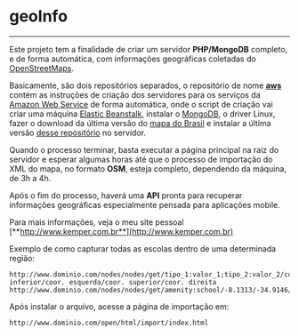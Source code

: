 # geoInfo
---------

Este projeto tem a finalidade de criar um servidor **PHP/MongoDB** completo, e de forma
automática, com informações geográficas coletadas do
[OpenStreetMaps](http://www.openstreetmap.org/).

Basicamente, são dois repositórios separados, o repositório de nome
[**aws**](https://github.com/helmutkemper/aws) contém as instruções de criação dos
servidores para os serviços da [Amazon Web Service](aws.amazon.com) de forma
automática, onde o script de criação vai criar uma máquina
[Elastic Beanstalk](http://docs.aws.amazon.com/elasticbeanstalk/latest/dg/Welcome.html),
instalar o [MongoDB](https://www.mongodb.org/), o driver Linux, fazer o download da
última versão do [mapa do Brasil](http://download.geofabrik.de/south-america/brazil.html)
e instalar a última versão [desse repositório](https://github.com/helmutkemper/geoInfo)
no servidor.

Quando o processo terminar, basta executar a página principal na raiz do servidor e
esperar algumas horas até que o processo de importação do XML do mapa, no formato
**OSM**, esteja completo, dependendo da máquina, de 3h a 4h.

Após o fim do processo, haverá uma **API** pronta para recuperar informações geográficas
especialmente pensada para aplicações mobile.

Para mais informações, veja o meu site pessoal [**http://www.kemper.com.br**](http://www.kemper.com.br)

Exemplo de como capturar todas as escolas dentro de uma determinada região:

```
http://www.dominio.com/nodes/nodes/get/tipo_1:valor_1;tipo_2:valor_2/coor. inferior/coor. esquerda/coor. superior/coor. direita
http://www.dominio.com/nodes/nodes/get/amenity:school/-8.1313/-34.9146/-8.1047/-34.8710
```

Após instalar o arquivo, acesse a página de importação em:
```
http://www.dominio.com/open/html/import/index.html
```
